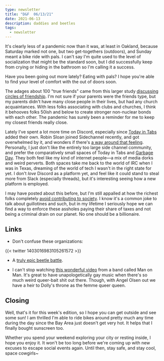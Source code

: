 ```yaml
---
type: newsletter
title: "D&F  06/13/21"
date: 2021-06-13
description: daddies and beetles
tags:
  - newsletter
---
```


It's clearly less of a pandemic now than it was, at least in Oakland, because Saturday marked not one, but two get-togethers (outdoors), and Sunday meant a bike ride with pals. I can't say I'm quite used to the level of socialization that might be the standard soon, but I did successfully keep from crying or hiding in the bathroom so I'm calling it a success. 

Have you been going out more lately? Eating with pals? I hope you're able to find your level of comfort with the out of doors soon.

The adages about 100 "true friends" came from this larger study [discussing circles of friendship](https://kottke.org/21/06/the-circles-of-friendship). I'm not sure if your parents were the friends type, but my parents didn't have many close people in their lives, but had any church acquaintances. With less folks associating with clubs and churches, I think it behooves folks 50ish and below to create stronger non-nuclear bonds with each other. The pandemic has surely been a reminder for me to keep my closest friends really close. 

Lately I've spent a lot more time on Discord, especially since [Today in Tabs](https://www.todayintabs.com) added their own. Robin Sloan joined Sidechannel recently, and got overwhelmed by it, and wonders if there's [a way around that feeling](https://society.robinsloan.com/archive/dreams-of-discord/). Personally, I just don't like the entirely too large side channel community, and prefer the comparatively small spaces of Today in Tabs and [Garbage Day](https://www.garbageday.email). They both feel like my kind of internet people—a mix of media dorks and weird perverts. Both spaces take me back to the world of IRC when I was in Texas, dreaming of the world of tech I wasn't in the right state for yet. I don't _love_ Discord as a platform yet, and feel like it could stand to steal more from Slack (especially threads), but it's interesting seeing how a new platform is employed.

I may have posted about this before, but I'm still appalled at how the richest folks completely [avoid contributing to society](https://www.propublica.org/article/the-secret-irs-files-trove-of-never-before-seen-records-reveal-how-the-wealthiest-avoid-income-tax). I know it's a common joke to talk about guillotines and such, but in my lifetime I seriously hope we can find a way to enforce these assholes paying their share of taxes and not being a criminal drain on our planet. No one should be a billionaire.

## Links

- Don't confuse these organizations:

{{< twitter 1403016983105261572 >}}

- A [truly epic beetle battle](https://empiricalmediatheory.tumblr.com/post/653357016521342976/smeasel-nerviovago-david-vs-goliath).

- I can't stop watching [this wonderful video](https://vimeo.com/422229670) from a band called Man on Man. It's great to have unapologetically gay music when there's so much weird queer-bait shit out there. Though, with Angel Olsen out we have a heir to Dolly's throne as the femme queer queen.

## Closing

Well, that's it for this week's edition, so I hope you can get outside and see some sun! I am thrilled I'm able to ride bikes around pretty much any time during the day since the Bay Area just doesn't get very hot. It helps that I finally bought sunscreen too. 

Whether you spend your weekend exploring your city or resting inside, I hope you enjoy it. It won't be too long before we're coming up with new excuses to escape social events again. Until then, stay safe, and stay cool, space cowgirls~